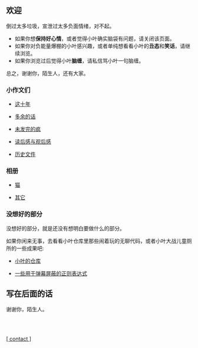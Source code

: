 ## 欢迎

倒过太多垃圾，宣泄过太多负面情绪，对不起。

- 如果你想**保持好心情**，或者觉得小叶确实脑袋有问题，请关闭该页面。
- 如果你对负能量爆棚的小叶感兴趣，或者单纯想看看小叶的**丑态**和**笑话**，请继续浏览。
- 如果你浏览过后觉得小叶**脑缠**，请私信骂小叶一句脑缠。

总之，谢谢你，陌生人，还有大家。

### 小作文们

- [这十年](sites/proses/这十年.md)

- [多余的话](sites/proses/多余的话.md)

- [未发完的疯](sites/proses/未发完的疯.md)

- [读后感与观后感](sites/proses/读后感与观后感.md)

- [历史文件](sites/proses/历史文件.md)

### 相册

- [猫](404.md)

- [其它](404.md)

### 没想好的部分

没想好的部分，就是还没有想明白要做什么的部分。

如果你闲来无事，去看看小叶仓库里那些闹着玩的无聊代码，或者小叶大战儿童厕所的一些成果吧:

- [小叶的仓库](https://github.com/Lingxuan-Ye?tab=repositories)

- [一些用于弹幕屏蔽的正则表达式](resources/undecided/一些用于弹幕屏蔽的正则表达式.md)

## 写在后面的话

谢谢你，陌生人。

<br>

<br>

[[ contact ]](resources/contact/contact.md)
